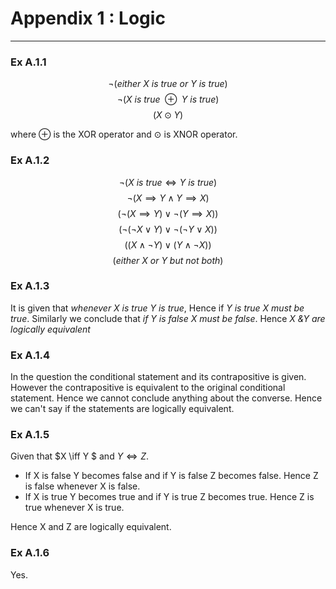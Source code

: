 # Appendix 1 : Logic
****

### Ex A.1.1
$$\neg(\textit{either X is true or Y is true})$$
$$\neg(\textit{X is true } \oplus\textit{ Y is true})$$
$$(X \odot Y)$$

where $\oplus$ is the XOR operator and $\odot$ is XNOR operator.

### Ex A.1.2

$$\neg(\textit{X is true} \iff \textit{Y is true})$$
$$\neg(X \implies Y \wedge Y \implies X)$$
$$(\neg(X \implies Y) \vee \neg(Y \implies X) )$$
$$(\neg(\neg X \vee Y) \vee \neg(\neg Y \vee X))$$
$$((X \wedge \neg Y) \vee (Y \wedge \neg X))$$
$$(\textit{either X or Y but not both})$$

### Ex A.1.3

It is given that $\textit{whenever X is true Y is true}$, Hence if $\textit{Y is true X must be true}$. Similarly we conclude that $\textit{if Y is false X must be false}$. Hence $\textit{X \& Y are logically equivalent}$

### Ex A.1.4

In the question the conditional statement and its contrapositive is given. However the contrapositive is equivalent to the original conditional statement. Hence we cannot conclude anything about the converse. Hence we can't say if the statements are logically equivalent.

### Ex A.1.5

Given that $X \iff Y $ and $Y \iff Z$. 
- If X is false Y becomes false and if Y is false Z becomes false. Hence Z is false whenever X is false.
- If X is true Y becomes true and if Y is true Z becomes true. Hence Z is true whenever X is true.

Hence X and Z are logically equivalent.

### Ex A.1.6

Yes.

